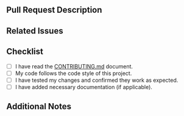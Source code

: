 ## Pull Request Description

<!-- Please provide a brief description of the changes in this PR -->

## Related Issues

<!-- 
If this PR resolves any open issues, please mention them here with the issue number, e.g., "Fixes #123". 
If there are no related issues, you can remove this section.
-->

## Checklist

- [ ] I have read the [CONTRIBUTING.md](CONTRIBUTING.md) document.
- [ ] My code follows the code style of this project.
- [ ] I have tested my changes and confirmed they work as expected.
- [ ] I have added necessary documentation (if applicable).

## Additional Notes

<!-- 
Add any additional information or context about the PR here.
For reviewers: Any specific areas you'd like to be reviewed, or concerns you have.
-->
